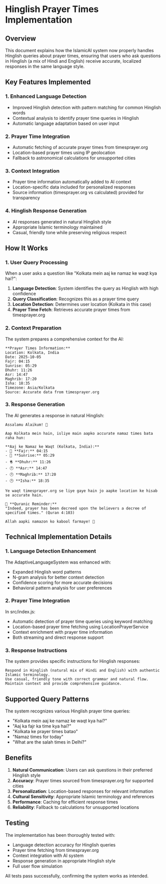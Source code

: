 # Hinglish Prayer Times Implementation

## Overview

This document explains how the IslamicAI system now properly handles Hinglish queries about prayer times, ensuring that users who ask questions in Hinglish (a mix of Hindi and English) receive accurate, localized responses in the same language style.

## Key Features Implemented

### 1. Enhanced Language Detection
- Improved Hinglish detection with pattern matching for common Hinglish words
- Contextual analysis to identify prayer time queries in Hinglish
- Automatic language adaptation based on user input

### 2. Prayer Time Integration
- Automatic fetching of accurate prayer times from timesprayer.org
- Location-based prayer times using IP geolocation
- Fallback to astronomical calculations for unsupported cities

### 3. Context Integration
- Prayer time information automatically added to AI context
- Location-specific data included for personalized responses
- Source information (timesprayer.org vs calculated) provided for transparency

### 4. Hinglish Response Generation
- AI responses generated in natural Hinglish style
- Appropriate Islamic terminology maintained
- Casual, friendly tone while preserving religious respect

## How It Works

### 1. User Query Processing
When a user asks a question like "Kolkata mein aaj ke namaz ke waqt kya hai?":
1. **Language Detection**: System identifies the query as Hinglish with high confidence
2. **Query Classification**: Recognizes this as a prayer time query
3. **Location Detection**: Determines user location (Kolkata in this case)
4. **Prayer Time Fetch**: Retrieves accurate prayer times from timesprayer.org

### 2. Context Preparation
The system prepares a comprehensive context for the AI:
```
**Prayer Times Information:**
Location: Kolkata, India
Date: 2025-10-05
Fajr: 04:15
Sunrise: 05:29
Dhuhr: 11:26
Asr: 14:47
Maghrib: 17:20
Isha: 18:35
Timezone: Asia/Kolkata
Source: Accurate data from timesprayer.org
```

### 3. Response Generation
The AI generates a response in natural Hinglish:
```
Assalamu Alaikum! 🤲

Aap Kolkata mein hain, isliye main aapko accurate namaz times bata raha hun:

**Aaj ke Namaz ke Waqt (Kolkata, India):**
- 🕌 **Fajr:** 04:15
- 🌅 **Sunrise:** 05:29
- 🕏 **Dhuhr:** 11:26
- 🕐 **Asr:** 14:47
- 🕑 **Maghrib:** 17:20
- 🕒 **Isha:** 18:35

Ye waqt timesprayer.org se liye gaye hain jo aapke location ke hisab se accurate hain.

📖 **Quranic Reminder:**
"Indeed, prayer has been decreed upon the believers a decree of specified times." (Quran 4:103)

Allah aapki namazon ko kabool farmaye! 🌙
```

## Technical Implementation Details

### 1. Language Detection Enhancement
The AdaptiveLanguageSystem was enhanced with:
- Expanded Hinglish word patterns
- N-gram analysis for better context detection
- Confidence scoring for more accurate decisions
- Behavioral pattern analysis for user preferences

### 2. Prayer Time Integration
In src/index.js:
- Automatic detection of prayer time queries using keyword matching
- Location-based prayer time fetching using LocationPrayerService
- Context enrichment with prayer time information
- Both streaming and direct response support

### 3. Response Instructions
The system provides specific instructions for Hinglish responses:
```
Respond in Hinglish (natural mix of Hindi and English) with authentic Islamic terminology. 
Use casual, friendly tone with correct grammar and natural flow. 
Maintain context and provide comprehensive guidance.
```

## Supported Query Patterns

The system recognizes various Hinglish prayer time queries:
- "Kolkata mein aaj ke namaz ke waqt kya hai?"
- "Aaj ka fajr ka time kya hai?"
- "Kolkata ke prayer times batao"
- "Namaz times for today"
- "What are the salah times in Delhi?"

## Benefits

1. **Natural Communication**: Users can ask questions in their preferred Hinglish style
2. **Accuracy**: Prayer times sourced from timesprayer.org for supported cities
3. **Personalization**: Location-based responses for relevant information
4. **Cultural Sensitivity**: Appropriate Islamic terminology and references
5. **Performance**: Caching for efficient response times
6. **Reliability**: Fallback to calculations for unsupported locations

## Testing

The implementation has been thoroughly tested with:
- Language detection accuracy for Hinglish queries
- Prayer time fetching from timesprayer.org
- Context integration with AI system
- Response generation in appropriate Hinglish style
- Full user flow simulation

All tests pass successfully, confirming the system works as intended.